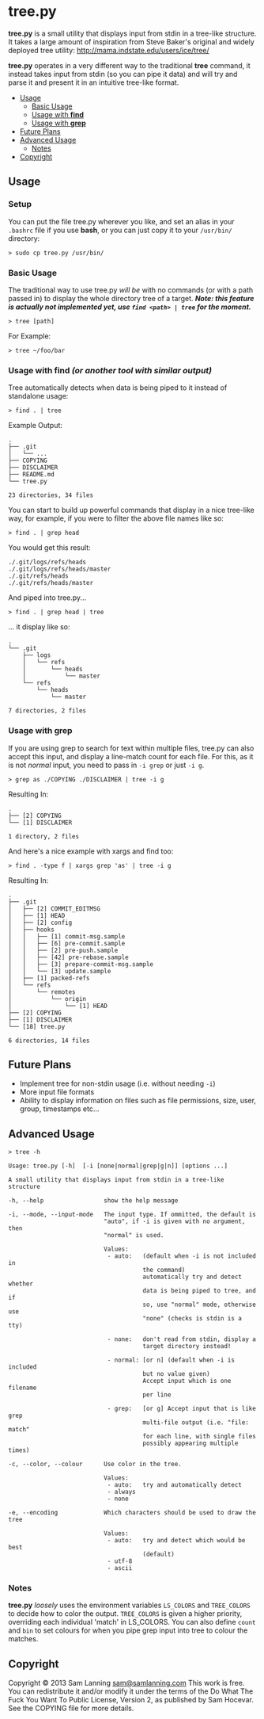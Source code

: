 tree.py
=======

**tree.py** is a small utility that displays input from stdin in a tree-like structure. It takes a large amount of inspiration from Steve Baker's original and widely deployed tree utility: http://mama.indstate.edu/users/ice/tree/

**tree.py** operates in a very different way to the traditional **tree** command, it instead takes input from stdin (so you can pipe it data) and will try and parse it and present it in an intuitive tree-like format.


* [Usage](#usage)
  * [Basic Usage](#basic-usage)
  * [Usage with **find**](#usage-with-find-or-another-tool-with-similar-output)
  * [Usage with **grep**](#usage-with-grep)
* [Future Plans](#future-plans)
* [Advanced Usage](#advanced-usage)
  * [Notes](#notes)
* [Copyright](#copyright)


## Usage

### Setup

You can put the file tree.py wherever you like, and set an alias in your `.bashrc` file if you use **bash**, or you can just copy it to your `/usr/bin/` directory:

    > sudo cp tree.py /usr/bin/

### Basic Usage

The traditional way to use tree.py *will be* with no commands (or with a path passed in) to display the whole directory tree of a target. ***Note: this feature is actually not implemented yet, use `find <path> | tree` for the moment.***

    > tree [path]

For Example:

    > tree ~/foo/bar
    
### Usage with find *(or another tool with similar output)*

Tree automatically detects when data is being piped to it instead of standalone usage:

    > find . | tree
    
Example Output:

    .
    ├── .git
    │   └── ...
    ├── COPYING
    ├── DISCLAIMER
    ├── README.md
    └── tree.py
    
    23 directories, 34 files

You can start to build up powerful commands that display in a nice tree-like way, for example, if you were to filter the above file names like so:

    > find . | grep head
    
You would get this result:

    ./.git/logs/refs/heads
    ./.git/logs/refs/heads/master
    ./.git/refs/heads
    ./.git/refs/heads/master

And piped into tree.py...

    > find . | grep head | tree

... it display like so:

    .
    └── .git
        ├── logs
        │   └── refs
        │       └── heads
        │           └── master
        └── refs
            └── heads
                └── master
                
    7 directories, 2 files

### Usage with grep

If you are using grep to search for text within multiple files, tree.py can also accept this input, and display a line-match count for each file. For this, as it is not *normal* input, you need to pass in `-i grep` or just `-i g`.

    > grep as ./COPYING ./DISCLAIMER | tree -i g
    
Resulting In:

    .
    ├── [2] COPYING
    └── [1] DISCLAIMER
    
    1 directory, 2 files
    
And here's a nice example with xargs and find too:

    > find . -type f | xargs grep 'as' | tree -i g
    
Resulting In:

    .
    ├── .git
    │   ├── [2] COMMIT_EDITMSG
    │   ├── [1] HEAD
    │   ├── [2] config
    │   ├── hooks
    │   │   ├── [1] commit-msg.sample
    │   │   ├── [6] pre-commit.sample
    │   │   ├── [2] pre-push.sample
    │   │   ├── [42] pre-rebase.sample
    │   │   ├── [3] prepare-commit-msg.sample
    │   │   └── [3] update.sample
    │   ├── [1] packed-refs
    │   └── refs
    │       └── remotes
    │           └── origin
    │               └── [1] HEAD
    ├── [2] COPYING
    ├── [1] DISCLAIMER
    └── [18] tree.py

    6 directories, 14 files


## Future Plans


* Implement tree for non-stdin usage (i.e. without needing `-i`)
* More input file formats
* Ability to display information on files such as file permissions, size, user, group, timestamps etc...


## Advanced Usage

    > tree -h

    Usage: tree.py [-h]  [-i [none|normal|grep|g|n]] [options ...]
    
    A small utility that displays input from stdin in a tree-like structure    
                                                                               
    -h, --help                 show the help message                           
                                                                               
    -i, --mode, --input-mode   The input type. If ommitted, the default is     
                               "auto", if -i is given with no argument, then
                               "normal" is used.  
                                                                               
                               Values:                                         
                                - auto:   (default when -i is not included in  
                                          the command)                         
                                          automatically try and detect whether 
                                          data is being piped to tree, and if  
                                          so, use "normal" mode, otherwise use 
                                          "none" (checks is stdin is a tty)    
                                                                               
                                - none:   don't read from stdin, display a    
                                          target directory instead!        
                                                                               
                                - normal: [or n] (default when -i is included  
                                          but no value given)                  
                                          Accept input which is one filename   
                                          per line                             
                                                                               
                                - grep:   [or g] Accept input that is like grep
                                          multi-file output (i.e. "file: match"
                                          for each line, with single files     
                                          possibly appearing multiple times)   
                                                                               
    -c, --color, --colour      Use color in the tree.                          
                                                                               
                               Values:                                                         
                                - auto:   try and automatically detect         
                                - always                                       
                                - none                         
                                                                               
    -e, --encoding             Which characters should be used to draw the tree
                                                                               
                               Values:                                         
                                - auto:   try and detect which would be best   
                                          (default)                            
                                - utf-8                                        
                                - ascii 


### Notes

**tree.py** *loosely* uses the environment variables `LS_COLORS` and `TREE_COLORS` to decide how to color the output. `TREE_COLORS` is given a higher priority, overriding each individual 'match' in LS_COLORS. You can also define `count` and `bin` to set colours for when you pipe grep input into tree to colour the matches.


## Copyright

Copyright © 2013 Sam Lanning <sam@samlanning.com>
This work is free. You can redistribute it and/or modify it under the terms of the Do What The Fuck You Want To Public License, Version 2, as published by Sam Hocevar. See the COPYING file for more details.


